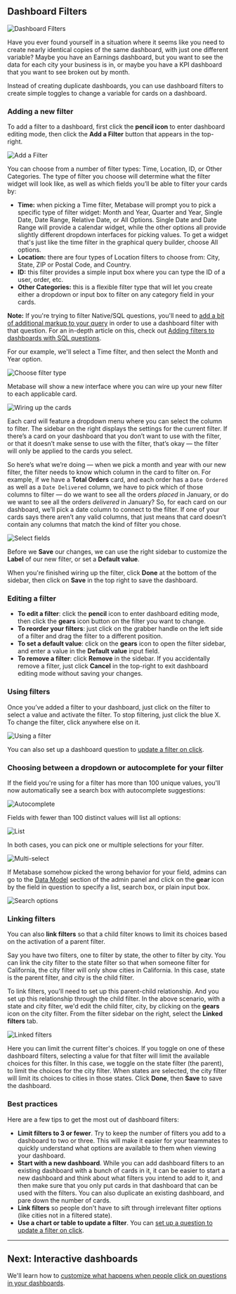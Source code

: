 ## Dashboard Filters

![Dashboard Filters](images/dashboard-filters/dashboard-filters.png)

Have you ever found yourself in a situation where it seems like you need to create nearly identical copies of the same dashboard, with just one different variable? Maybe you have an Earnings dashboard, but you want to see the data for each city your business is in, or maybe you have a KPI dashboard that you want to see broken out by month.

Instead of creating duplicate dashboards, you can use dashboard filters to create simple toggles to change a variable for cards on a dashboard.

### Adding a new filter

To add a filter to a dashboard, first click the **pencil icon** to enter dashboard editing mode, then click the **Add a Filter** button that appears in the top-right.

![Add a Filter](images/dashboard-filters/01-add-filter.png)

You can choose from a number of filter types: Time, Location, ID, or Other Categories. The type of filter you choose will determine what the filter widget will look like, as well as which fields you’ll be able to filter your cards by:

- **Time:** when picking a Time filter, Metabase will prompt you to pick a specific type of filter widget: Month and Year, Quarter and Year, Single Date, Date Range, Relative Date, or All Options. Single Date and Date Range will provide a calendar widget, while the other options all provide slightly different dropdown interfaces for picking values. To get a widget that's just like the time filter in the graphical query builder, choose All options.
- **Location:** there are four types of Location filters to choose from: City, State, ZIP or Postal Code, and Country.
- **ID:** this filter provides a simple input box where you can type the ID of a user, order, etc.
- **Other Categories:** this is a flexible filter type that will let you create either a dropdown or input box to filter on any category field in your cards.

**Note:** If you're trying to filter Native/SQL questions, you'll need to [add a bit of additional markup to your query](13-sql-parameters.md) in order to use a dashboard filter with that question. For an in-depth article on this, check out [Adding filters to dashboards with SQL questions](https://www.metabase.com/blog/dashboard-filters/index.html).

For our example, we'll select a Time filter, and then select the Month and Year option.

![Choose filter type](images/dashboard-filters/02-filter-type.png)

Metabase will show a new interface where you can wire up your new filter to each applicable card. 

![Wiring up the cards](images/dashboard-filters/03-wiring-cards.png)

Each card will feature a dropdown menu where you can select the column to filter. The sidebar on the right displays the settings for the current filter. If there’s a card on your dashboard that you don’t want to use with the filter, or that it doesn’t make sense to use with the filter, that’s okay — the filter will only be applied to the cards you select.

So here’s what we’re doing — when we pick a month and year with our new filter, the filter needs to know which column in the card to filter on. For example, if we have a **Total Orders** card, and each order has a `Date Ordered` as well as a `Date Delivered` column, we have to pick which of those columns to filter — do we want to see all the orders _placed_ in January, or do we want to see all the orders _delivered_ in January? So, for each card on our dashboard, we’ll pick a date column to connect to the filter. If one of your cards says there aren’t any valid columns, that just means that card doesn’t contain any columns that match the kind of filter you chose.

![Select fields](images/dashboard-filters/04-select-fields.png)

Before we **Save** our changes, we can use the right sidebar to customize the **Label** of our new filter, or set a **Default value**.

When you're finished wiring up the filter, click **Done** at the bottom of the sidebar, then click on **Save** in the top right to save the dashboard.

### Editing a filter

- **To edit a filter**: click the **pencil** icon to enter dashboard editing mode, then click the **gears** icon button on the filter you want to change. 
- **To reorder your filters**: just click on the grabber handle on the left side of a filter and drag the filter to a different position.
- **To set a default value**: click on the **gears** icon to open the filter sidebar, and enter a value in the **Default value** input field.
- **To remove a filter**: click **Remove** in the sidebar. If you accidentally remove a filter, just click **Cancel** in the top-right to exit dashboard editing mode without saving your changes. 

### Using filters

Once you’ve added a filter to your dashboard, just click on the filter to select a value and activate the filter. To stop filtering, just click the blue X. To change the filter, click anywhere else on it.

![Using a filter](images/dashboard-filters/08-use-filter.png)

You can also set up a dashboard question to [update a filter on click](interactive-dashboards.md#cross---filtering-a-dashboard).

### Choosing between a dropdown or autocomplete for your filter

If the field you're using for a filter has more than 100 unique values, you'll now automatically see a search box with autocomplete suggestions:

![Autocomplete](images/dashboard-filters/autocomplete.png)

Fields with fewer than 100 distinct values will list all options:

![List](images/dashboard-filters/list.png)

In both cases, you can pick one or multiple selections for your filter.

![Multi-select](images/dashboard-filters/multi-select.png)

If Metabase somehow picked the wrong behavior for your field, admins can go to the [Data Model](../administration-guide/03-metadata-editing.md) section of the admin panel and click on the **gear** icon by the field in question to specify a list, search box, or plain input box.

![Search options](images/dashboard-filters/search-options.png)

### Linking filters

You can also **link filters** so that a child filter knows to limit its choices based on the activation of a parent filter.

Say you have two filters, one to filter by state, the other to filter by city. You can link the city filter to the state filter so that when someone filter for California, the city filter will only show cities in California. In this case, state is the parent filter, and city is the child filter.

To link filters, you'll need to set up this parent-child relationship. And you set up this relationship through the child filter. In the above scenario, with a state and city filter, we'd edit the child filter, city, by clicking on the **gears** icon on the city filter. From the filter sidebar on the right, select the **Linked filters** tab. 

![Linked filters](images/dashboard-filters/linked-filter.png)

Here you can limit the current filter's choices. If you toggle on one of these dashboard filters, selecting a value for that filter will limit the available choices for this filter. In this case, we toggle on the state filter (the parent), to limit the choices for the city filter. When states are selected, the city filter will limit its choices to cities in those states. Click **Done**, then **Save** to save the dashboard.

### Best practices

Here are a few tips to get the most out of dashboard filters:

- **Limit filters to 3 or fewer**. Try to keep the number of filters you add to a dashboard to two or three. This will make it easier for your teammates to quickly understand what options are available to them when viewing your dashboard.
- **Start with a new dashboard**. While you can add dashboard filters to an existing dashboard with a bunch of cards in it, it can be easier to start a new dashboard and think about what filters you intend to add to it, and then make sure that you only put cards in that dashboard that can be used with the filters. You can also duplicate an existing dashboard, and pare down the number of cards.
- **Link filters** so people don't have to sift through irrelevant filter options (like cities not in a filtered state).
- **Use a chart or table to update a filter**. You can [set up a question to update a filter on click](interactive-dashboards.md). 

---

## Next: Interactive dashboards

We'll learn how to [customize what happens when people click on questions in your dashboards](interactive-dashboards.md).
